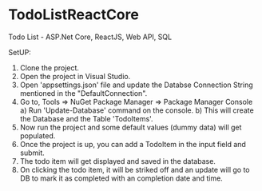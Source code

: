 # TodoListReactCore
Todo List - ASP.Net Core, ReactJS, Web API, SQL

SetUP:

1) Clone the project.
2) Open the project in Visual Studio.
3) Open 'appsettings.json' file and update the Databse Connection String mentioned in the "DefaultConnection".
4) Go to, Tools => NuGet Package Manager => Package Manager Console
    a) Run 'Update-Database' command on the console.
    b) This will create the Database and the Table 'TodoItems'.
5) Now run the project and some default values (dummy data) will get populated.
6) Once the project is up, you can add a TodoItem in the input field and submit.
7) The todo item will get displayed and saved in the database.
8) On clicking the todo item, it will be striked off and an update will go to DB to mark it as completed with an completion date and time.

